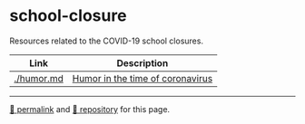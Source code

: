 # school-closure

Resources related to the COVID-19 school closures.

| Link | Description |
| -- | -- |
| [./humor.md](https://dcpetty.github.io/school-closure/humor.md) | [Humor in the time of coronavirus](https://isbn.nu/1-4000-3468-X) |

<hr>

[&#128279; permalink](https://dcpetty.github.io/school-closure/) and [&#128297; repository](https://github.com/dcpetty/school-closure/) for this page.
